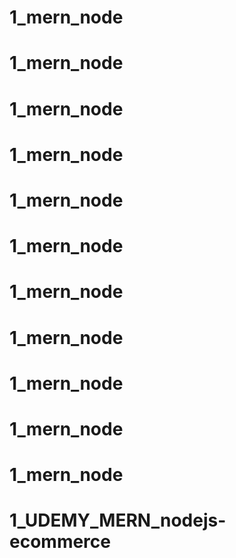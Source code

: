 # 1_mern_node
# 1_mern_node
# 1_mern_node
# 1_mern_node
# 1_mern_node
# 1_mern_node
# 1_mern_node
# 1_mern_node
# 1_mern_node
# 1_mern_node
# 1_mern_node
# 1_UDEMY_MERN_nodejs-ecommerce
